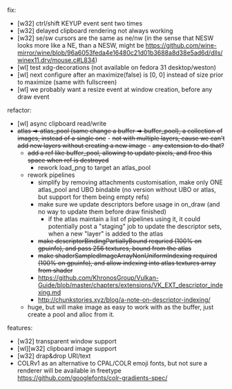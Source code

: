 fix:
  - [w32] ctrl/shift KEYUP event sent two times
  - [w32] delayed clipboard rendering not always working
  - [w32] se/sw cursors are the same as ne/nw (in the sense that NESW looks more like a NE, than a NESW, might be https://github.com/wine-mirror/wine/blob/96a6053feda4e16480c21d01b3688a8d38e5ad6d/dlls/winex11.drv/mouse.c#L834)
  - [wl] test xdg-decorations (not available on fedora 31 desktop/weston)
  - [wl] next configure after an maximize(false) is [0, 0] instead of size prior to maximize (same with fullscreen)
  - [wl] we probably want a resize event at window creation, before any draw event

refactor:
  - [wl] async clipboard read/write
  - ~~atlas => atlas_pool (same change a buffer => buffer_pool), a collection of images, instead of a single one~~
        - ~~not with multiple layers, cause we can't add new layers without creating a new image~~
        - ~~any extension to do that?~~
      - ~~add a ref like buffer_pool, allowing to update pixels, and free this space when ref is destroyed~~
        - rework load_png to target an atlas_pool
    - rework pipelines
      - simplify by removing attachments customisation, make only ONE atlas_pool and UBO bindable (no version without UBO or atlas, but support for them being empty refs)
      - make sure we update descriptors before usage in on_draw (and no way to update them before draw finished)
        - if the atlas maintain a list of pipelines using it, it could potentially post a "staging" job to update the descriptor sets, when a new "layer" is added to the atlas
      - ~~make descriptorBindingPartiallyBound requried (100% on gpuinfo), and pass 256 textures, bound from the atlas~~
      - ~~make shaderSampledImageArrayNonUniformIndexing required (100% on gpuinfo), and allow indexing into atlas textures array from shader~~
      - https://github.com/KhronosGroup/Vulkan-Guide/blob/master/chapters/extensions/VK_EXT_descriptor_indexing.md
      - http://chunkstories.xyz/blog/a-note-on-descriptor-indexing/
    - huge, but will make image as easy to work with as the buffer, just create a pool and alloc from it.

features:
  - [w32] transparent window support
  - [wl][w32] clipboard image support
  - [w32] drap&drop URI/text
  - COLRv1 as an alternative to CPAL/COLR emoji fonts, but not sure a renderer will be available in freetype https://github.com/googlefonts/colr-gradients-spec/
